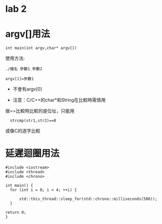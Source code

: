 # lab 2

# argv[]用法

    int main(int argv,char* argv[])
使用方法:

    ./檔名 參數1 參數2

    argv[1]=參數1

* 不會有argv[0]

* 注意：C/C++的char*和String在比較時需慎用
  
 做==比較時比較的是位址，只能用

      strcmp(str1,str2)==0

或像C的逐字比較

# 延遲迴圈用法

    #include <iostream>
    #include <thread>
    #include <chrono>

    int main() {
      for (int i = 0; i < 4; ++i) {
          
          std::this_thread::sleep_for(std::chrono::milliseconds(500));
      }

    return 0;
    }
